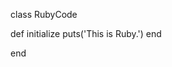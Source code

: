 <!-- >>>>>> BEGIN GENERATED FILE (include): SOURCE test/include/templates/ruby_markdown.md -->
<!-- >>>>>> BEGIN INCLUDED FILE (markdown): SOURCE test/include/includes/ruby.rb -->
class RubyCode

  def initialize
    puts('This is Ruby.')
  end

end
<!-- <<<<<< END INCLUDED FILE (markdown): SOURCE test/include/includes/ruby.rb -->
<!-- <<<<<< END GENERATED FILE (include): SOURCE test/include/templates/ruby_markdown.md -->
